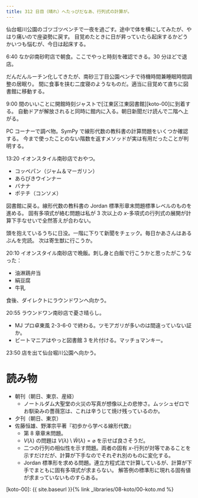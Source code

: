 ```yaml
---
title: 312 日目（晴れ）へたっぴだなあ、行列式の計算が。
---
```


仙台堀川公園のゴツゴツベンチで一夜を過ごす。途中で体を横にしてみたが、やはり痛いので座姿勢に戻す。
目覚めたときに日が昇っていたら起床するかどうかいつも悩むが、今日は起床する。

6:40 なか卯南砂町店で朝食。ここでやっと時刻を確認できる。30 分ほどで退店。

だんだんルーチン化してきたが、南砂三丁目公園ベンチで待機時間兼睡眠時間調整の居眠り。
間に食事を挟む二度寝のようなものだ。適当に目覚めて直ちに図書館に移動する。

9:00 間のいいことに開館時刻ジャストで[江東区江東図書館][koto-00]に到着する。
自動ドアが解放されると同時に館内に入る。朝日新聞だけ読んで二階へ上がる。

PC コーナーで調べ物。SymPy で線形代数の教科書の計算問題をいくつか確認する。
今まで使ったことのない階数を返すメソッドが実は有用だったことが判明する。

13:20 イオンスタイル南砂店でおやつ。
* コッペパン（ジャム＆マーガリン）
* あらびきウインナー
* バナナ
* ポテチ（コンソメ）

図書館に戻る。線形代数の教科書の Jordan 標準形章末問題標準レベルのものを進める。
固有多項式が絡む問題は私が 3 次以上の $x$-多項式の行列式の展開が計算下手なせいで全然答えが合わない。

頭を抱えているうちに日没。一階に下りて新聞をチェック。毎日かあさんはあるぶんを完読。
次は寄生獣に行こうか。

20:10 イオンスタイル南砂店で晩飯。刺し身と白飯で行こうかと思ったがこうなった：
* 油淋鶏弁当
* 絹豆腐
* 牛乳

食後、ダイレクトにラウンドワンへ向かう。

20:55 ラウンドワン南砂店で憂さ晴らし。
* MJ プロ卓東風 2-3-6-0 で終わる。ツモアガリが多いのは間違っていない証か。
* ビートマニアはやっと図書館 3 を片付ける。マッチョマンキー。

23:50 店を出て仙台堀川公園へ向かう。

# 読み物

* 朝刊（朝日、東京、産経）
  * ノートルダム大聖堂の火災の写真が想像以上の悲惨さ。ムッシュゼロでお馴染みの薔薇窓は、これは辛うじて焼け残っているのか。
* 夕刊（朝日、東京）
* 佐藤恒雄、野澤宗平著『初歩から学べる線形代数』
  * 第 8 章章末問題。
  * $V(\lambda)$ の問題は $V(\lambda) \setminus \widetilde{W}(\lambda) = \varnothing$ を示せば良さそうだ。
  * 二つの行列の相似性を示す問題。両者の固有 $x$-行列が対等であることを示すだけだが、計算が下手なのでそれぞれ別のものに変化する。
  * Jordan 標準形を求める問題。連立方程式法で計算しているが、計算が下手でまともに固有多項式が求まらない。
    解答例の標準形に現れる固有値が求まっていないものすらある。

[koto-00]: {{ site.baseurl }}{% link _libraries/08-koto/00-koto.md %}
